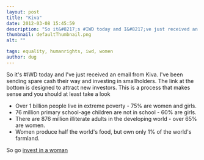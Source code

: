 ```yaml
---
layout: post
title: "Kiva"
date: 2012-03-08 15:45:59
description: "So it&#8217;s #IWD today and I&#8217;ve just received an email from Kiva. I&#8217;ve been sending spare cash their way and investing in smallholders. The link at the bottom is designed to attract new investors. This is a process that makes&#8230;"
thumbnail: defaultThumbnail.png
alt: ""

tags: equality, humanrights, iwd, women
author: dug
---
```


<p>So it's #IWD today and I've just received an email from Kiva. I've been sending spare cash their way and investing in smallholders. The link at the bottom is designed to attract new investors. This is a process that makes sense and you should at least take a look</p>

<ul>
<li>Over 1 billion people live in extreme poverty - 75% are women and girls.</li>
<li>76 million primary school-age children are not in school - 60% are girls.</li>
<li>There are 876 million illiterate adults in the developing world - over 65% are women.</li>
<li>Women produce half the world's food, but own only 1% of the world's farmland.</li>
</ul>

<p>So go <a href="http://www.kiva.org/women">invest in a woman</a> </p>
